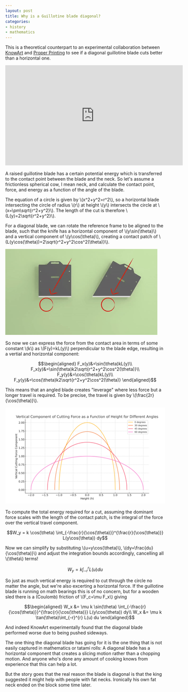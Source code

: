 ```yaml
---
layout: post
title: Why is a Guillotine blade diagonal?
categories:
- history
- mathematics
---
```

This is a theoretical counterpart to an experimental collaboration between [KnowArt](https://www.youtube.com/@KnowArt) and [Proper Printing](https://www.youtube.com/@properprinting) to see if a diagonal guillotine blade cuts better than a horizontal one.

<iframe width="560" height="315" src="https://www.youtube-nocookie.com/embed/53fSsfUjUeI?si=lC3MDF0hAtdnQhn6" title="YouTube video player" frameborder="0" allow="accelerometer; autoplay; clipboard-write; encrypted-media; gyroscope; picture-in-picture; web-share" referrerpolicy="strict-origin-when-cross-origin" allowfullscreen></iframe>

A raised guillotine blade has a certain potential energy which is transferred to the contact point between the blade and the neck. So let's assume a frictionless spherical cow, I mean neck, and calculate the contact point, force, and energy as a function of the angle of the blade.

The equation of a circle is given by \\(x^2+y^2=r^2\\), so a horizontal blade intersecting the circle of radius \\(r\\) at height \\(y\\) intersects the circle at \\(x=\pm\sqrt{r^2+y^2}\\). The length of the cut is therefore \\(L(y)=2\sqrt{r^2+y^2}\\).

For a diagonal blade, we can rotate the reference frame to be aligned to the blade, such that the knife has a horizontal component of \\(y\sin(\theta)\\) and a vertical component of \\(y\cos(\theta)\\), creating a contact patch of \\(L(y\cos(\theta))=2\sqrt{r^2+y^2\cos^2(\theta)}\\).

![rotated guillotine](/images/guillotine/geometry.gif)

So now we can express the force from the contact area in terms of some constant \\(k\\) as \\(F(y)=kL(y)\\) perpendicular to the blade edge, resulting in a vertial and horizontal component:

$$\begin{aligned}
F_x(y)&=\sin(\theta)kL(y)\\
F_x(y)&=\sin(\theta)k2\sqrt{r^2+y^2\cos^2(\theta)}\\
F_y(y)&=\cos(\theta)kL(y)\\
F_y(y)&=\cos(\theta)k2\sqrt{r^2+y^2\cos^2(\theta)}
\end{aligned}$$

This means that an angled blade creates "leverage" where less force but a longer travel is required. To be precise, the travel is given by \\(\frac{2r}{\cos(\theta)}\\).

![vertical component of cutting force](/images/guillotine/vertical_cut_force_plot.svg)

To compute the total energy required for a cut, assuming the dominant force scales with the length of the contact patch, is the integral of the force over the vertical travel component.

$$W_y = k \cos(\theta) \int_{-\frac{r}{\cos(\theta)}}^{\frac{r}{\cos(\theta)}} L(y\cos(\theta)) dy$$

Now we can simplify by substituting \\(u=y\cos(\theta)\\), \\(dy=\frac{du}{\cos(\theta)}\\) and adjust the integration bounds accordingly, cancelling all \\(\theta\\) terms!

$$W_y = k \int_{-r}^{r} L(u) du$$

So just as much vertical energy is required to cut through the circle no matter the angle, but we're also excerting a horizontal force. If the guillotine blade is running on math bearings this is of no concern, but for a wooden sled there is a (Coulomb) friction of \\(F_c=\mu F_x\\) giving

$$\begin{aligned}
W_x &= \mu k \sin(\theta) \int_{-\frac{r}{\cos(\theta)}}^{\frac{r}{\cos(\theta)}} L(y\cos(\theta)) dy\\
W_x &= \mu k \tan(\theta)\int_{-r}^{r} L(u) du
\end{aligned}$$

And indeed KnowArt experimentally found that the diagonal blade performed worse due to being pushed sideways.

The one thing the diagonal blade has going for it is the one thing that is not easily captured in mathematics or tatami rolls: A diagonal blade has a horizontal component that creates a slicing motion rather than a chopping motion. And anyone who's done any amount of cooking knows from experience that this can help a lot.

But the story goes that the real reason the blade is diagonal is that the king suggested it might help with people with fat necks. Ironically his own fat neck ended on the block some time later.